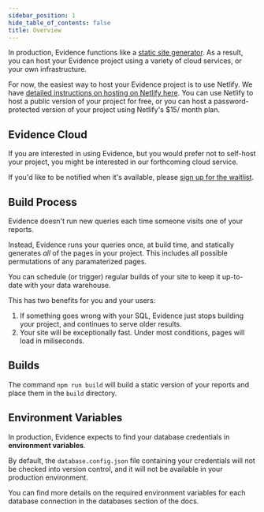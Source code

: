 ```yaml
---
sidebar_position: 1
hide_table_of_contents: false
title: Overview
---
```



In production, Evidence functions like a [static site generator](https://www.netlify.com/blog/2020/04/14/what-is-a-static-site-generator-and-3-ways-to-find-the-best-one/). As a result, you can host your Evidence project using a variety of cloud services, or your own infrastructure.

For now, the easiest way to host your Evidence project is to use Netlify. We have [detailed instructions on hosting on Netlify here](netlify). You can use Netlify to host a public version of your project for free, or you can host a password-protected version of your project using Netlify's $15/ month plan. 

## Evidence Cloud 

If you are interested in using Evidence, but you would prefer not to self-host your project, you might be interested in our forthcoming cloud service. 

If you'd like to be notified when it's available, please [sign up for the waitlist](https://du3tapwtcbi.typeform.com/to/kwp7ZD3q). 


## Build Process  

Evidence doesn't run new queries each time someone visits one of your reports. 

Instead, Evidence runs your queries once, at build time, and statically generates *all* of the pages in your project. This includes all possible permutations of any paramaterized pages. 

You can schedule (or trigger) regular builds of your site to keep it up-to-date with your data warehouse. 

This has two benefits for you and your users: 

1. If something goes wrong with your SQL, Evidence just stops building your project, and continues to serve older results. 
2. Your site will be exceptionally fast. Under most conditions, pages will load in miliseconds. 

## Builds 

The command `npm run build` will build a static version of your reports and place them in the `build` directory. 

## Environment Variables 

In production, Evidence expects to find your database credentials in **environment variables**. 

By default, the `database.config.json` file containing your credentials will not be checked into version control, and it will not be available in your production environment. 

You can find more details on the required environment variables for each database connection in the databases section of the docs. 
